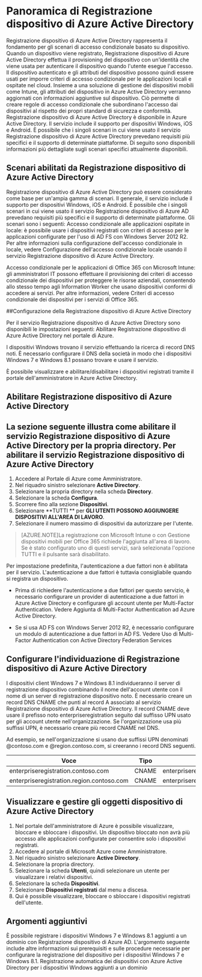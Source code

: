 <properties
	pageTitle="Panoramica di Registrazione dispositivo di Azure Active Directory| Microsoft Azure"
	description="rappresenta il fondamento per gli scenari di accesso condizionale basato su dispositivo. Quando un dispositivo viene registrato, Registrazione dispositivo di Azure Active Directory effettua il provisioning del dispositivo con un'identità che viene usata per autenticare il dispositivo quando l'utente esegue l'accesso."
	services="active-directory"
	documentationCenter=""
	authors="femila"
	manager="stevenpo"
	editor=""/>

<tags
	ms.service="active-directory"
	ms.workload="identity"
	ms.tgt_pltfrm="na"
	ms.devlang="na"
	ms.topic="article"
	ms.date="08/02/2015"
	ms.author="femila"/>

# Panoramica di Registrazione dispositivo di Azure Active Directory

Registrazione dispositivo di Azure Active Directory rappresenta il fondamento per gli scenari di accesso condizionale basato su dispositivo. Quando un dispositivo viene registrato, Registrazione dispositivo di Azure Active Directory effettua il provisioning del dispositivo con un'identità che viene usata per autenticare il dispositivo quando l'utente esegue l'accesso. Il dispositivo autenticato e gli attributi del dispositivo possono quindi essere usati per imporre criteri di accesso condizionale per le applicazioni locali e ospitate nel cloud. Insieme a una soluzione di gestione dei dispositivi mobili come Intune, gli attributi del dispositivo in Azure Active Directory verranno aggiornati con informazioni aggiuntive sul dispositivo. Ciò permette di creare regole di accesso condizionale che subordinano l'accesso dai dispositivi al rispetto dei propri standard di sicurezza e conformità. Registrazione dispositivo di Azure Active Directory è disponibile in Azure Active Directory. Il servizio include il supporto per dispositivi Windows, iOS e Android. È possibile che i singoli scenari in cui viene usato il servizio Registrazione dispositivo di Azure Active Directory prevedano requisiti più specifici e il supporto di determinate piattaforme. Di seguito sono disponibili informazioni più dettagliate sugli scenari specifici attualmente disponibili.

## Scenari abilitati da Registrazione dispositivo di Azure Active Directory

Registrazione dispositivo di Azure Active Directory può essere considerato come base per un'ampia gamma di scenari. Il generale, il servizio include il supporto per dispositivi Windows, iOS e Android. È possibile che i singoli scenari in cui viene usato il servizio Registrazione dispositivo di Azure AD prevedano requisiti più specifici e il supporto di determinate piattaforme. Gli scenari sono i seguenti: Accesso condizionale alle applicazioni ospitate in locale: è possibile usare i dispositivi registrati con criteri di accesso per le applicazioni configurate per l'uso di AD FS con Windows Server 2012 R2. Per altre informazioni sulla configurazione dell'accesso condizionale in locale, vedere Configurazione dell'accesso condizionale locale usando il servizio Registrazione dispositivo di Azure Active Directory.

Accesso condizionale per le applicazioni di Office 365 con Microsoft Intune: gli amministratori IT possono effettuare il provisioning dei criteri di accesso condizionale dei dispositivi per proteggere le risorse aziendali, consentendo allo stesso tempo agli Information Worker che usano dispositivi conformi di accedere ai servizi. Per altre informazioni, vedere Criteri di accesso condizionale dei dispositivi per i servizi di Office 365.

##Configurazione della Registrazione dispositivo di Azure Active Directory

Per il servizio Registrazione dispositivo di Azure Active Directory sono disponibili le impostazioni seguenti: Abilitare Registrazione dispositivo di Azure Active Directory nel portale di Azure.

I dispositivi Windows trovano il servizio effettuando la ricerca di record DNS noti. È necessario configurare il DNS della società in modo che i dispositivi Windows 7 e Windows 8.1 possano trovare e usare il servizio.

È possibile visualizzare e abilitare/disabilitare i dispositivi registrati tramite il portale dell'amministratore in Azure Active Directory.

## Abilitare Registrazione dispositivo di Azure Active Directory
La sezione seguente illustra come abilitare il servizio Registrazione dispositivo di Azure Active Directory per la propria directory.
Per abilitare il servizio Registrazione dispositivo di Azure Active Directory
-------------------------------------------------------------
1. Accedere al Portale di Azure come Amministratore.
1. Nel riquadro sinistro selezionare **Active Directory**.
1. Selezionare la propria directory nella scheda **Directory**.
1. Selezionare la scheda **Configura**.
1. Scorrere fino alla sezione **Dispositivi**.
1. Selezionare **TUTTI ** per **GLI UTENTI POSSONO AGGIUNGERE DISPOSITIVI ALL'AREA DI LAVORO**.
1. Selezionare il numero massimo di dispositivi da autorizzare per l'utente.

>[AZURE.NOTE]La registrazione con Microsoft Intune o con Gestione dispositivi mobili per Office 365 richiede l'aggiunta all'area di lavoro. Se è stato configurato uno di questi servizi, sarà selezionata l'opzione TUTTI e il pulsante sarà disabilitato.


Per impostazione predefinita, l'autenticazione a due fattori non è abilitata per il servizio. L'autenticazione a due fattori è tuttavia consigliabile quando si registra un dispositivo.

* Prima di richiedere l'autenticazione a due fattori per questo servizio, è necessario configurare un provider di autenticazione a due fattori in Azure Active Directory e configurare gli account utente per Multi-Factor Authentication. Vedere Aggiunta di Multi-Factor Authentication ad Azure Active Directory.

* Se si usa AD FS con Windows Server 2012 R2, è necessario configurare un modulo di autenticazione a due fattori in AD FS. Vedere Uso di Multi-Factor Authentication con Active Directory Federation Services

## Configurare l'individuazione di Registrazione dispositivo di Azure Active Directory
I dispositivi client Windows 7 e Windows 8.1 individueranno il server di registrazione dispositivo combinando il nome dell'account utente con il nome di un server di registrazione dispositivo noto. È necessario creare un record DNS CNAME che punti al record A associato al servizio Registrazione dispositivo di Azure Active Directory. Il record CNAME deve usare il prefisso noto enterpriseregistration seguito dal suffisso UPN usato per gli account utente nell'organizzazione. Se l'organizzazione usa più suffissi UPN, è necessario creare più record CNAME nel DNS.

Ad esempio, se nell'organizzazione si usano due suffissi UPN denominati @contoso.com e @region.contoso.com, si creeranno i record DNS seguenti.
 
| Voce | Tipo | Indirizzo |
|-------------------------------------------|-------|------------------------------------|
| enterpriseregistration.contoso.com | CNAME | enterpriseregistration.windows.net |
| enterpriseregistration.region.contoso.com | CNAME | enterpriseregistration.windows.net |

## Visualizzare e gestire gli oggetti dispositivo di Azure Active Directory
1. Nel portale dell'amministratore di Azure è possibile visualizzare, bloccare e sbloccare i dispositivi. Un dispositivo bloccato non avrà più accesso alle applicazioni configurate per consentire solo i dispositivi registrati.
1. Accedere al portale di Microsoft Azure come Amministratore.
1. Nel riquadro sinistro selezionare **Active Directory**.
1. Selezionare la propria directory.
1. Selezionare la scheda **Utenti**, quindi selezionare un utente per visualizzare i relativi dispositivi.
1. Selezionare la scheda **Dispositivi**.
1. Selezionare **Dispositivi registrati** dal menu a discesa.
1. Qui è possibile visualizzare, bloccare o sbloccare i dispositivi registrati dell'utente. 

## Argomenti aggiuntivi

È possibile registrare i dispositivi Windows 7 e Windows 8.1 aggiunti a un dominio con Registrazione dispositivo di Azure AD. L'argomento seguente include altre informazioni sui prerequisiti e sulle procedure necessarie per configurare la registrazione del dispositivo per i dispositivi Windows 7 e Windows 8.1. Registrazione automatica dei dispositivi con Azure Active Directory per i dispositivi Windows aggiunti a un dominio

<!---HONumber=August15_HO9-->
